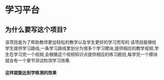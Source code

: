 # 学习平台
## 为什么要写这个项目?
<p>
该项目是为了帮助教师更加轻松的教学以及学生更好的学习而写的
该项目能够给学生提供学习路线,一条学习路线里划分为很多个学习模块,提供相应的教学视频,学生在学习完一个视频,会根据这个视频知识点提供相应的练习题目,每学完一个模块就会有一个章节测试检测学习效果.
</p>

#### 这样就能达到学练测的效果

